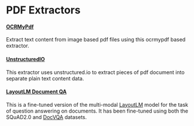 # PDF Extractors

#### [OCRMyPdf](https://github.com/tensorlakeai/indexify-extractors/tree/main/pdf/ocrmypdf)
Extract text content from image based pdf files using this ocrmypdf based extractor.

#### [UnstructuredIO](https://github.com/tensorlakeai/indexify-extractors/tree/main/pdf/unstructuredio)
This extractor uses unstructured.io to extract pieces of pdf document into separate plain text content data.

#### [LayoutLM Document QA](https://github.com/tensorlakeai/indexify-extractors/tree/main/pdf/layoutlm_document_qa)
This is a fine-tuned version of the multi-modal [LayoutLM](https://aka.ms/layoutlm) model for the task of question answering on documents. It has been fine-tuned using both the SQuAD2.0 and [DocVQA](https://www.docvqa.org/) datasets.
